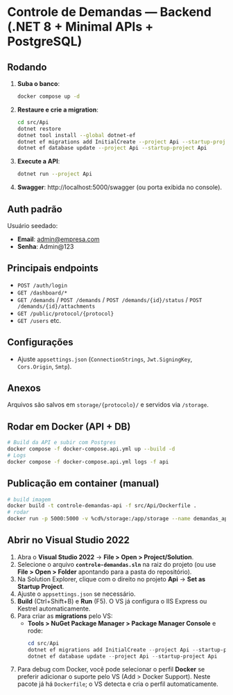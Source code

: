 # Controle de Demandas — Backend (.NET 8 + Minimal APIs + PostgreSQL)

## Rodando
1. **Suba o banco**:
   ```bash
   docker compose up -d
   ```
2. **Restaure e crie a migration**:
   ```bash
   cd src/Api
   dotnet restore
   dotnet tool install --global dotnet-ef
   dotnet ef migrations add InitialCreate --project Api --startup-project Api
   dotnet ef database update --project Api --startup-project Api
   ```
3. **Execute a API**:
   ```bash
   dotnet run --project Api
   ```
4. **Swagger**: http://localhost:5000/swagger (ou porta exibida no console).

## Auth padrão
Usuário seedado:
- **Email**: admin@empresa.com
- **Senha**: Admin@123

## Principais endpoints
- `POST /auth/login`
- `GET /dashboard/*`
- `GET /demands` / `POST /demands` / `POST /demands/{id}/status` / `POST /demands/{id}/attachments`
- `GET /public/protocol/{protocol}`
- `GET /users` etc.

## Configurações
- Ajuste `appsettings.json` (`ConnectionStrings`, `Jwt.SigningKey`, `Cors.Origin`, `Smtp`).

## Anexos
Arquivos são salvos em `storage/{protocolo}/` e servidos via `/storage`.


## Rodar em Docker (API + DB)
```bash
# Build da API e subir com Postgres
docker compose -f docker-compose.api.yml up --build -d
# Logs
docker compose -f docker-compose.api.yml logs -f api
```

## Publicação em container (manual)
```bash
# build imagem
docker build -t controle-demandas-api -f src/Api/Dockerfile .
# rodar
docker run -p 5000:5000 -v %cd%/storage:/app/storage --name demandas_api controle-demandas-api
```

## Abrir no Visual Studio 2022
1. Abra o **Visual Studio 2022** → **File > Open > Project/Solution**.
2. Selecione o arquivo **`controle-demandas.sln`** na raiz do projeto (ou use **File > Open > Folder** apontando para a pasta do repositório).
3. Na Solution Explorer, clique com o direito no projeto **Api** → **Set as Startup Project**.
4. Ajuste o `appsettings.json` se necessário.
5. **Build** (Ctrl+Shift+B) e **Run** (F5). O VS já configura o IIS Express ou Kestrel automaticamente.
6. Para criar as **migrations** pelo VS:
   - **Tools > NuGet Package Manager > Package Manager Console** e rode:
     ```powershell
     cd src/Api
     dotnet ef migrations add InitialCreate --project Api --startup-project Api
     dotnet ef database update --project Api --startup-project Api
     ```
7. Para debug com Docker, você pode selecionar o perfil **Docker** se preferir adicionar o suporte pelo VS (Add > Docker Support). Neste pacote já há `Dockerfile`; o VS detecta e cria o perfil automaticamente.
